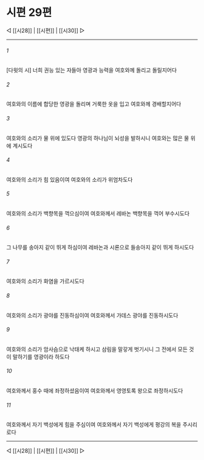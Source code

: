 ﻿# 시편 29편

◁ [[시28]] | [[시편]] | [[시30]] ▷
***

###### 1
[다윗의 시] 너희 권능 있는 자들아 영광과 능력을 여호와께 돌리고 돌릴지어다

###### 2
여호와의 이름에 합당한 영광을 돌리며 거룩한 옷을 입고 여호와께 경배할지어다

###### 3
여호와의 소리가 물 위에 있도다 영광의 하나님이 뇌성을 발하시니 여호와는 많은 물 위에 계시도다

###### 4
여호와의 소리가 힘 있음이여 여호와의 소리가 위엄차도다

###### 5
여호와의 소리가 백향목을 꺽으심이여 여호와께서 레바논 백향목을 꺽어 부수시도다

###### 6
그 나무를 송아지 같이 뛰게 하심이여 레바논과 시룐으로 들송아지 같이 뛰게 하시도다

###### 7
여호와의 소리가 화염을 가르시도다

###### 8
여호와의 소리가 광야를 진동하심이여 여호와께서 가데스 광야를 진동하시도다

###### 9
여호와의 소리가 암사슴으로 낙태케 하시고 삼림을 말갛게 벗기시니 그 전에서 모든 것이 말하기를 영광이라 하도다

###### 10
여호와께서 홍수 때에 좌정하셨음이여 여호와께서 영영토록 왕으로 좌정하시도다

###### 11
여호와께서 자기 백성에게 힘을 주심이여 여호와께서 자기 백성에게 평강의 복을 주시리로다


***
◁ [[시28]] | [[시편]] | [[시30]] ▷